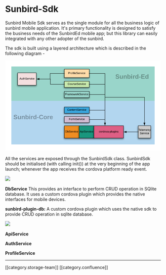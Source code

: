 # Sunbird-Sdk

Sunbird Mobile Sdk serves as the single module for all the business logic of sunbird mobile application. It's primary functionality is designed to satisfy the business needs of the SunbirdEd mobile app; but this library can easily integrated with any other adopter of the sunbird.

The sdk is built using a layered architecture which is described in the following diagram -&#x20;

![](<../../../../../../.gitbook/assets/sdk (1).png>)

All the services are exposed through the SunbirdSdk class. SunbirdSdk should be initialised (with calling init()) at the very beginning of the app launch; whenever the app receives the cordova platform ready event.  &#x20;

![](<../../../../../../.gitbook/assets/sunbirdsdk\_api (1).png>)

**DbService** This provides an interface to perform CRUD operation in SQlite database. It uses a custom cordova plugin which provides the native interfaces for mobile devices.

**sunbird-plugin-db:** A custom cordova plugin which uses the native sdk to provide CRUD operation in sqlite database.

![](<../../../../../../.gitbook/assets/db\_1 (1).png>)

**ApiService**

**AuthService**

**ProfileService**

***

\[\[category.storage-team]] \[\[category.confluence]]
